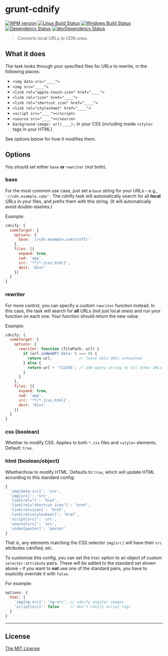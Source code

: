 # grunt-cdnify

[![NPM version][npm-image]][npm-url] [![Linux Build Status][travis-image]][travis-url] [![Windows Build Status][appveyor-image]][appveyor-url] [![Dependency Status][depstat-image]][depstat-url] [![devDependency Status][devDepstat-image]][devDepstat-url]

> Converts local URLs to CDN ones.

## What it does
The task looks through your specified files for URLs to rewrite, in the following places:

* `<img data-src="____">`
* `<img src="____">`
* `<link rel="apple-touch-icon" href="____">`
* `<link rel="icon" href="____">`
* `<link rel="shortcut icon" href="____">`
* `<link rel="stylesheet" href="____">`
* `<script src="____"></script>`
* `<source src="____"></source>`
* `background-image: url(____);` in your CSS (including inside `<style>` tags in your HTML)

See options below for how it modifies them.

## Options
You should set either `base` **or** `rewriter` (not both).

### base
For the most common use case, just set a `base` string for your URLs – e.g., `'//cdn.example.com/'`.
The cdnify task will automatically search for all **local** URLs in your files, and prefix them with this string.
(It will automatically avoid double-slashes.)

Example:

```js
cdnify: {
  someTarget: {
    options: {
      base: '//cdn.example.com/stuff/'
    },
    files: [{
      expand: true,
      cwd: 'app',
      src: '**/*.{css,html}',
      dest: 'dist'
    }]
  }
}
```

### rewriter
For more control, you can specify a custom `rewriter` function instead. In this case,
the task will search for **all** URLs (not just local ones) and run your function on each one.
Your function should return the new value.

Example:

```js
cdnify: {
  someTarget: {
    options: {
      rewriter: function (filePath, url) {
        if (url.indexOf('data:') === 0) {
          return url;            // leave data URIs untouched
        } else {
          return url + '?12345'; // add query string to all other URLs
        }
      }
    },
    files: [{
      expand: true,
      cwd: 'app',
      src: '**/*.{css,html}',
      dest: 'dist'
    }]
  }
}
```

### css (boolean)
Whether to modify CSS. Applies to both `*.css` files and `<style>` elements. Default: `true`.

### html (boolean/object)
Whether/how to modify HTML. Defaults to `true`, which will update HTML according to this standard config:

```js
{
  'img[data-src]': 'src',
  'img[src]': 'src',
  'link[rel="]': 'href',
  'link[rel="shortcut icon"]': 'href',
  'link[rel=icon]': 'href',
  'link[rel=stylesheet]': 'href',
  'script[src]': 'src',
  'source[src]': 'src',
  'video[poster]': 'poster'
}
```

That is, any elements matching the CSS selector `img[src]` will have their `src` attributes cdnified, etc.

To customise this config, you can set the `html` option to an object of custom `selector:attribute` pairs.
These will be added to the standard set shown above – if you want to **not** use one of the standard pairs,
you have to explicitly override it with `false`.

For example:

```js
options: {
  html: {
    'img[ng-src]': 'ng-src', // cdnify angular images
    'script[src]': false     // don't cdnify script tags
  }
}
```


---

## License

[The MIT License](http://opensource.org/licenses/MIT)

[npm-url]: https://npmjs.org/package/grunt-cdnify
[npm-image]: https://img.shields.io/npm/v/grunt-cdnify.svg?style=flat-square

[travis-url]: http://travis-ci.org/callumlocke/grunt-cdnify
[travis-image]: https://img.shields.io/travis/callumlocke/grunt-cdnify.svg?style=flat-square&label=Linux%20build

[appveyor-url]: https://ci.appveyor.com/project/callumlocke/grunt-cdnify/branch/master
[appveyor-image]: https://img.shields.io/appveyor/ci/callumlocke/grunt-cdnify/master.svg?style=flat-square&label=Windows%20build

[depstat-url]: https://david-dm.org/callumlocke/grunt-cdnify
[depstat-image]: https://img.shields.io/david/callumlocke/grunt-cdnify.svg?style=flat-square

[devDepstat-url]: https://david-dm.org/callumlocke/grunt-cdnify#info=devDependencies
[devDepstat-image]: https://img.shields.io/david/dev/callumlocke/grunt-cdnify.svg?style=flat-square
